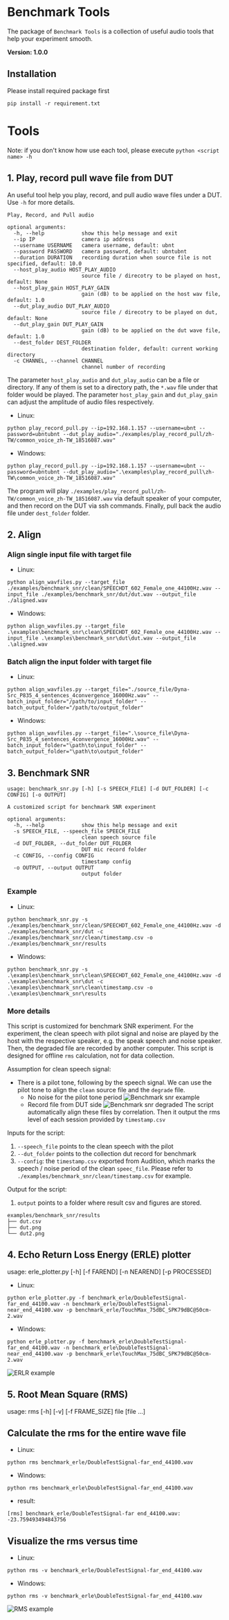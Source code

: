 # Benchmark Tools
The package of `Benchmark Tools` is a collection of useful audio tools that help your experiment smooth.

**Version: 1.0.0**

## Installation
Please install required package first
```
pip install -r requirement.txt
```

# Tools
Note: if you don't know how use each tool, please execute `python <script name> -h`

## 1. Play, record pull wave file from DUT
An useful tool help you play, record, and pull audio wave files under a DUT. Use `-h` for more details.

```
Play, Record, and Pull audio

optional arguments:
  -h, --help            show this help message and exit
  --ip IP               camera ip address
  --username USERNAME   camera username, default: ubnt
  --password PASSWORD   camera password, default: ubntubnt
  --duration DURATION   recording duration when source file is not specified, default: 10.0
  --host_play_audio HOST_PLAY_AUDIO
                        source file / direcotry to be played on host, default: None
  --host_play_gain HOST_PLAY_GAIN
                        gain (dB) to be applied on the host wav file, default: 1.0
  --dut_play_audio DUT_PLAY_AUDIO
                        source file / direcotry to be played on dut, default: None
  --dut_play_gain DUT_PLAY_GAIN
                        gain (dB) to be applied on the dut wave file, default: 1.0
  --dest_folder DEST_FOLDER
                        destination folder, default: current working directory
  -c CHANNEL, --channel CHANNEL
                        channel number of recording

```
The parameter `host_play_audio` and `dut_play_audio` can be a file or directory. If any of them is set to a directory path, the `*.wav` file under that folder would be played.
The parameter `host_play_gain` and `dut_play_gain` can adjust the amplitude of audio files respectively.

* Linux:
```
python play_record_pull.py --ip=192.168.1.157 --username=ubnt --password=ubntubnt --dut_play_audio="./examples/play_record_pull/zh-TW/common_voice_zh-TW_18516087.wav"
```


* Windows:
```
python play_record_pull.py --ip=192.168.1.157 --username=ubnt --password=ubntubnt --dut_play_audio=".\examples\play_record_pull\zh-TW\common_voice_zh-TW_18516087.wav"
```


The program will play `./examples/play_record_pull/zh-TW/common_voice_zh-TW_18516087.wav` via default speaker of your computer, and then record on the DUT via ssh commands.
Finally, pull back the audio file under `dest_folder` folder.


## 2. Align

### Align single input file with target file

* Linux:
```
python align_wavfiles.py --target_file ./examples/benchmark_snr/clean/SPEECHDT_602_Female_one_44100Hz.wav --input_file ./examples/benchmark_snr/dut/dut.wav --output_file ./aligned.wav
```

* Windows:
```
python align_wavfiles.py --target_file .\examples\benchmark_snr\clean\SPEECHDT_602_Female_one_44100Hz.wav --input_file .\examples\benchmark_snr\dut\dut.wav --output_file .\aligned.wav
```

### Batch align the input folder with target file
* Linux:
```
python align_wavfiles.py --target_file="./source_file/Dyna-Src_P835_4_sentences_4convergence_16000Hz.wav" --batch_input_folder="/path/to/input_folder" --batch_output_folder="/path/to/output_folder"
```

* Windows:
```
python align_wavfiles.py --target_file=".\source_file\Dyna-Src_P835_4_sentences_4convergence_16000Hz.wav" --batch_input_folder="\path\to\input_folder" --batch_output_folder="\path\to\output_folder"
```

## 3. Benchmark SNR
```
usage: benchmark_snr.py [-h] [-s SPEECH_FILE] [-d DUT_FOLDER] [-c CONFIG] [-o OUTPUT]

A customized script for benchmark SNR experiment

optional arguments:
  -h, --help            show this help message and exit
  -s SPEECH_FILE, --speech_file SPEECH_FILE
                        clean speech source file
  -d DUT_FOLDER, --dut_folder DUT_FOLDER
                        DUT mic record folder
  -c CONFIG, --config CONFIG
                        timestamp config
  -o OUTPUT, --output OUTPUT
                        output folder
```

### Example
* Linux:
```
python benchmark_snr.py -s ./examples/benchmark_snr/clean/SPEECHDT_602_Female_one_44100Hz.wav -d ./examples/benchmark_snr/dut -c ./examples/benchmark_snr/clean/timestamp.csv -o ./examples/benchmark_snr/results
```

* Windows:
```
python benchmark_snr.py -s .\examples\benchmark_snr\clean\SPEECHDT_602_Female_one_44100Hz.wav -d .\examples\benchmark_snr\dut -c .\examples\benchmark_snr\clean\timestamp.csv -o .\examples\benchmark_snr\results
```

### More details
This script is customized for benchmark SNR experiment. For the experiment, the clean speech with pilot signal and noise are played by the host with the respective speaker, e.g. the speak speech and noise speaker.
Then, the degraded file are recorded by another computer.
This script is designed for offline `rms` calculation, not for data collection.

Assumption for clean speech signal:
* There is a pilot tone, following by the speech signal. We can use the pilot tone to align the `clean` source file and the `degrade` file.
  * No noise for the pilot tone period
![Benchmark snr example](./images/benchmark_snr.png)
  * Record file from DUT side
![Benchmark snr degraded](./images/benchmark_snr_degraded.png)
The script automatically align these files by correlation. Then it output the rms level of each session provided by `timestamp.csv`

Inputs for the script:
1. `--speech_file` points to the clean speech with the pilot
2. `--dut_folder` points to the collection dut record for benchmark
3. `--config`: the `timestamp.csv` exported from Audition, which marks the speech / noise period of the clean `speec_file`. Please refer to `./examples/benchmark_snr/clean/timestamp.csv` for example.

Output for the script:
1. `output` points to a folder where result csv and figures are stored.

```
examples/benchmark_snr/results
├── dut.csv
├── dut.png
└── dut2.png
```

## 4. Echo Return Loss Energy (ERLE) plotter
usage: erle_plotter.py [-h] [-f FAREND] [-n NEAREND] [-p PROCESSED]

* Linux:
```
python erle_plotter.py -f benchmark_erle/DoubleTestSignal-far_end_44100.wav -n benchmark_erle/DoubleTestSignal-near_end_44100.wav -p benchmark_erle/TouchMax_75dBC_SPK79dBC@50cm-2.wav
```
* Windows:
```
python erle_plotter.py -f benchmark_erle\DoubleTestSignal-far_end_44100.wav -n benchmark_erle\DoubleTestSignal-near_end_44100.wav -p benchmark_erle\TouchMax_75dBC_SPK79dBC@50cm-2.wav
```
![ERLR example](./images/erle_example.png)

## 5. Root Mean Square (RMS)
usage: rms [-h] [-v] [-f FRAME_SIZE] file [file ...]

Calculate the rms for the entire wave file
---
* Linux:
```
python rms benchmark_erle/DoubleTestSignal-far_end_44100.wav
```
* Windows:
```
python rms benchmark_erle\DoubleTestSignal-far_end_44100.wav
```
* result:
```
[rms] benchmark_erle/DoubleTestSignal-far end_44100.wav: -23.759493494843756
```

Visualize the rms versus time
---
* Linux:
```
python rms -v benchmark_erle/DoubleTestSignal-far_end_44100.wav
```
* Windows:
```
python rms -v benchmark_erle\DoubleTestSignal-far_end_44100.wav
```
![RMS example](./images/rms_level.png)
